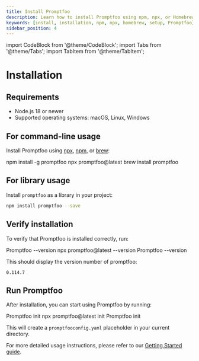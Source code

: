 ```yaml
---
title: Install Promptfoo
description: Learn how to install Promptfoo using npm, npx, or Homebrew. Set up Promptfoo for command-line usage or as a library in your project.
keywords: [install, installation, npm, npx, homebrew, setup, Promptfoo]
sidebar_position: 4
---
```


import CodeBlock from '@theme/CodeBlock';
import Tabs from '@theme/Tabs';
import TabItem from '@theme/TabItem';

# Installation

## Requirements

- Node.js 18 or newer
- Supported operating systems: macOS, Linux, Windows

## For command-line usage

Install Promptfoo using [npx](https://nodejs.org/en/download), [npm](https://nodejs.org/en/download), or [brew](https://brew.sh/):

<Tabs groupId="promptfoo-command">
  <TabItem value="npm" label="npm" default>
    <CodeBlock language="bash">
      npm install -g promptfoo
    </CodeBlock>
  </TabItem>
  <TabItem value="npx" label="npx">
    <CodeBlock language="bash">
      npx promptfoo@latest
    </CodeBlock>
  </TabItem>
  <TabItem value="brew" label="brew">
    <CodeBlock language="bash">
      brew install promptfoo
    </CodeBlock>
  </TabItem>
</Tabs>

## For library usage

Install `promptfoo` as a library in your project:

```sh
npm install promptfoo --save
```

## Verify installation

To verify that Promptfoo is installed correctly, run:

<Tabs groupId="promptfoo-command">
  <TabItem value="npm" label="npm" default>
    <CodeBlock language="bash">
      Promptfoo --version
    </CodeBlock>
  </TabItem>
  <TabItem value="npx" label="npx">
    <CodeBlock language="bash">
      npx promptfoo@latest --version
    </CodeBlock>
  </TabItem>
  <TabItem value="brew" label="brew">
    <CodeBlock language="bash">
      Promptfoo --version
    </CodeBlock>
  </TabItem>
</Tabs>

This should display the version number of promptfoo:

```
0.114.7
```

## Run Promptfoo

After installation, you can start using Promptfoo by running:

<Tabs groupId="promptfoo-command">
  <TabItem value="npm" label="npm" default>
    <CodeBlock language="bash">
      Promptfoo init
    </CodeBlock>
  </TabItem>
  <TabItem value="npx" label="npx">
    <CodeBlock language="bash">
      npx promptfoo@latest init
    </CodeBlock>
  </TabItem>
  <TabItem value="brew" label="brew">
    <CodeBlock language="bash">
      Promptfoo init
    </CodeBlock>
  </TabItem>
</Tabs>

This will create a `promptfooconfig.yaml` placeholder in your current directory.

For more detailed usage instructions, please refer to our [Getting Started guide](./getting-started.md).
